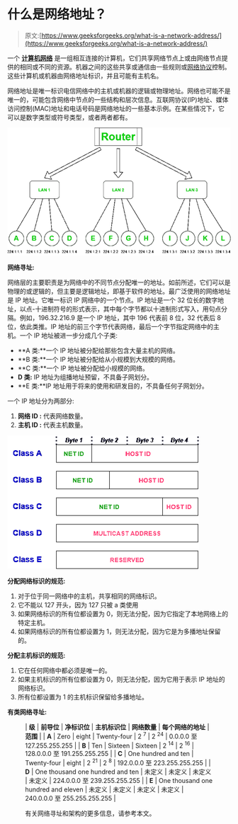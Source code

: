 # 什么是网络地址？

> 原文:[https://www.geeksforgeeks.org/what-is-a-network-address/](https://www.geeksforgeeks.org/what-is-a-network-address/)

一个 [**计算机网络**](https://www.geeksforgeeks.org/computer-network-tutorials/) 是一组相互连接的计算机，它们共享网络节点上或由网络节点提供的相同或不同的资源。机器之间的这些共享或通信由一些规则或[网络协议](https://www.geeksforgeeks.org/network-protocols/)控制。这些计算机或机器由网络地址标识，并且可能有主机名。

网络地址是唯一标识电信网络中的主机或机器的逻辑或物理地址。网络也可能不是唯一的，可能包含网络中节点的一些结构和层次信息。互联网协议(IP)地址、媒体访问控制(MAC)地址和电话号码是网络地址的一些基本示例。在某些情况下，它可以是数字类型或符号类型，或者两者都有。

![IP addressing](img/6c9d227786fb88aee82aed4c73415fcd.png)

**网络寻址:**

网络层的主要职责是为网络中的不同节点分配唯一的地址。如前所述，它们可以是物理的或逻辑的，但主要是逻辑地址，即基于软件的地址。最广泛使用的网络地址是 IP 地址。它唯一标识 IP 网络中的一个节点。IP 地址是一个 32 位长的数字地址，以点-十进制符号的形式表示，其中每个字节都以十进制形式写入，用句点分隔。例如，196.32.216.9 是一个 IP 地址，其中 196 代表前 8 位，32 代表后 8 位，依此类推。IP 地址的前三个字节代表网络，最后一个字节指定网络中的主机。一个 IP 地址被进一步分成几个子类:

*   **A 类:**一个 IP 地址被分配给那些包含大量主机的网络。
*   **B 类:**一个 IP 地址被分配给从小规模到大规模的网络。
*   **C 类:**一个 IP 地址被分配给小规模的网络。
*   **D 类:** IP 地址为组播地址预留，不具备子网划分。
*   **E 类:**IP 地址用于将来的使用和研发目的，不具备任何子网划分。

一个 IP 地址分为两部分:

1.  **网络 ID :** 代表网络数量。
2.  **主机 ID :** 代表主机数量。

![](img/e101fecbd425108f8e146dc675a7b3b9.png)

**分配网络标识的规范:**

1.  对于位于同一网络中的主机，共享相同的网络标识。
2.  它不能以 127 开头，因为 127 只被 a 类使用
3.  如果网络标识的所有位都设置为 0，则无法分配，因为它指定了本地网络上的特定主机。
4.  如果网络标识的所有位都设置为 1，则无法分配，因为它是为多播地址保留的。

**分配主机标识的规范:**

1.  它在任何网络中都必须是唯一的。
2.  如果主机标识的所有位都设置为 0，则无法分配，因为它用于表示 IP 地址的网络标识。
3.  所有位都设置为 1 的主机标识保留给多播地址。

**有类网络寻址:**

<figure class="table">

| **级** | **前导位** | **净标识位** | **主机标识位** | **网络数量** | **每个网络的地址** | **范围** |
| **A** | Zero | eight | Twenty-four | 2 <sup>7</sup> | 2 <sup>24</sup> | 0.0.0.0 至 127.255.255.255 |
| **B** | Ten | Sixteen | Sixteen | 2 <sup>14</sup> | 2 <sup>16</sup> | 128.0.0.0 至 191.255.255.255 |
| **C** | One hundred and ten | Twenty-four | eight | 2 <sup>21</sup> | 2 <sup>8</sup> | 192.0.0.0 至 223.255.255.255 |
| **D** | One thousand one hundred and ten | 未定义 | 未定义 | 未定义 | 未定义 | 224.0.0.0 至 239.255.255.255 |
| **E** | One thousand one hundred and eleven | 未定义 | 未定义 | 未定义 | 未定义 | 240.0.0.0 至 255.255.255.255 |

有关网络寻址和架构的更多信息，请参考本文。

</figure>